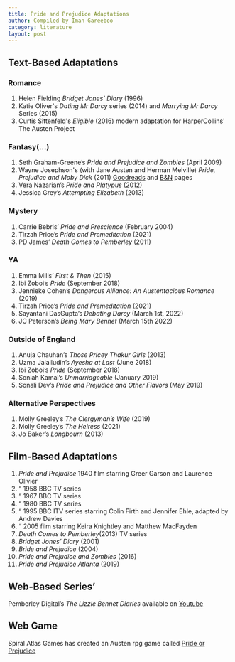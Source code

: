 ```yaml
---
title: Pride and Prejudice Adaptations
author: Compiled by Iman Gareeboo
category: literature
layout: post
---
```


## Text-Based Adaptations

### Romance
<ol>
<li>Helen Fielding <i>Bridget Jones’ Diary</i> (1996)</li>
<li>Katie Oliver's  <i>Dating Mr Darcy</i> series (2014) and <i>Marrying Mr Darcy</i> Series (2015)</li>
<li>Curtis Sittenfeld's <i>Eligible</i> (2016) modern adaptation for HarperCollins' The Austen Project</li>
</ol>

### Fantasy(...)
<ol>
  <li>Seth Graham-Greene’s <i>Pride and Prejudice and Zombies</i> (April 2009)</li>
  <li>Wayne Josephson's (with Jane Austen and Herman Melville) <i>Pride, Prejudice and Moby Dick</i> (2011) <a href="https://www.goodreads.com/book/show/21333907-pride-prejudice-and-moby-dick" target="_blank">Goodreads</a> and <a href="https://www.barnesandnoble.com/w/pride-prejudice-and-moby-dick-wayne-josephson/1102078803" target="_blank">B&N</a> pages
<li>Vera Nazarian’s <i>Pride and Platypus</i> (2012)</li>
<li>Jessica Grey’s <i>Attempting Elizabeth</i> (2013)</li>
</ol>

### Mystery
<ol>
<li>Carrie Bebris’ <i>Pride and Prescience</i> (February 2004)</li>
<li>Tirzah Price’s <i>Pride and Premeditation</i> (2021)</li>
<li>PD James’ <i>Death Comes to Pemberley</i> (2011)</li>
</ol>

### YA 
<ol>
<li>Emma Mills’ <i>First & Then</i> (2015)</li>
<li>Ibi Zoboi’s <i>Pride</i> (September 2018)</li>
<li>Jennieke Cohen’s <i>Dangerous Alliance: An Austentacious Romance</i> (2019)</li>
<li>Tirzah Price’s <i>Pride and Premeditation</i> (2021)</li>
<li>Sayantani DasGupta’s <i>Debating Darcy</i> (March 1st, 2022)</li>
<li>JC Peterson’s <i>Being Mary Bennet</i> (March 15th 2022)</li>
</ol>

### Outside of England
<ol>
<li>Anuja Chauhan’s <i>Those Pricey Thakur Girls</i> (2013)</li>
<li>Uzma Jalalludin’s <i>Ayesha at Last</i> (June 2018)</li>
<li>Ibi Zoboi’s <i>Pride</i> (September 2018)</li>
<li>Soniah Kamal’s <i>Unmarriageable</i> (January 2019)</li>
<li>Sonali Dev’s <i>Pride and Prejudice and Other Flavors</i> (May 2019)</li>
</ol>

### Alternative Perspectives
<ol>
<li>Molly Greeley’s <i>The Clergyman’s Wife</i> (2019)</li> 
<li>Molly Greeley’s <i>The Heiress</i> (2021)</li>
<li>Jo Baker’s <i>Longbourn</i> (2013)</li>
</ol>

## Film-Based Adaptations
<ol>
<li><i>Pride and Prejudice</i> 1940 film starring Greer Garson and Laurence Olivier </li>
<li>“ 1958 BBC TV series</li>
<li>“ 1967 BBC TV series</li>
<li>“ 1980 BBC TV series </li>
<li>“ 1995 BBC ITV series starring Colin Firth and Jennifer Ehle, adapted by Andrew Davies</li>
<li>“ 2005 film starring Keira Knightley and Matthew MacFayden</li>
<li><i>Death Comes to Pemberley</i>(2013) TV series</li>
<li><i>Bridget Jones’ Diary</i> (2001)</li>
<li><i>Bride and Prejudice</i> (2004)</li>
<li><i>Pride and Prejudice and Zombies</i> (2016)</li>
<li><i>Pride and Prejudice Atlanta</i> (2019)</li>
</ol>

## Web-Based Series’
Pemberley Digital’s <i>The Lizzie Bennet Diaries</i> available on <a href="https://www.youtube.com/playlist?list=PL_ePOdU-b3xcDyyzeR5NjxeLEElsqYzn1" target="_blank">Youtube</a>



## Web Game
Spiral Atlas Games has created an Austen rpg game called <a href="https://spiralatlas.itch.io/pride-or-prejudice" target="_blank">Pride or Prejudice</a>





